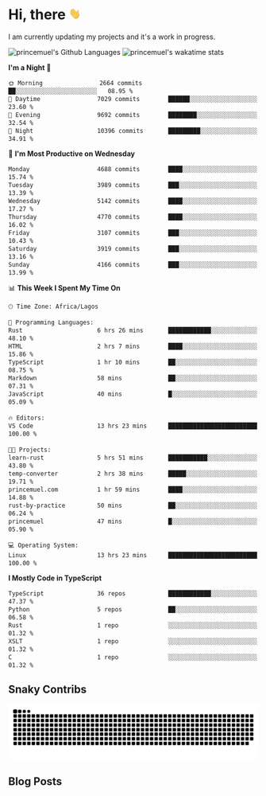 # Hi, there <img src='/assets/wave.gif' alt='Just saying hello' width='24' height='24' />

<!--
**princemuel/princemuel** is a ✨ _special_ ✨ repository because its `README.md` (this file) appears on your GitHub profile.

Here are some ideas to get you started:

- 🔭 I’m currently working on ...
- 🌱 I’m currently learning ...
- 👯 I’m looking to collaborate on ...
- 🤔 I’m looking for help with ...
- 💬 Ask me about ...
- 📫 How to reach me: ...
- 😄 Pronouns: ...
- ⚡ Fun fact: ...
-->

I am currently updating my projects and it's a work in progress.

![princemuel's Github Languages](https://github-readme-stats.vercel.app/api/top-langs/?username=princemuel&text_color=586069&layout=compact&hide_border=true&title_color=0366d6&count_private=true&include_all_commits=true&theme=tokyonight&show_icons=true)
![princemuel's wakatime stats](https://github-readme-stats.vercel.app/api/wakatime?username=princemuel&text_color=586069&layout=compact&hide_border=true&title_color=0366d6&count_private=true&include_all_commits=true&theme=tokyonight&show_icons=true)

<!--START_SECTION:waka-->
**I'm a Night 🦉** 

```text
🌞 Morning                2664 commits        ██░░░░░░░░░░░░░░░░░░░░░░░   08.95 % 
🌆 Daytime                7029 commits        ██████░░░░░░░░░░░░░░░░░░░   23.60 % 
🌃 Evening                9692 commits        ████████░░░░░░░░░░░░░░░░░   32.54 % 
🌙 Night                  10396 commits       █████████░░░░░░░░░░░░░░░░   34.91 % 
```
📅 **I'm Most Productive on Wednesday** 

```text
Monday                   4688 commits        ████░░░░░░░░░░░░░░░░░░░░░   15.74 % 
Tuesday                  3989 commits        ███░░░░░░░░░░░░░░░░░░░░░░   13.39 % 
Wednesday                5142 commits        ████░░░░░░░░░░░░░░░░░░░░░   17.27 % 
Thursday                 4770 commits        ████░░░░░░░░░░░░░░░░░░░░░   16.02 % 
Friday                   3107 commits        ███░░░░░░░░░░░░░░░░░░░░░░   10.43 % 
Saturday                 3919 commits        ███░░░░░░░░░░░░░░░░░░░░░░   13.16 % 
Sunday                   4166 commits        ███░░░░░░░░░░░░░░░░░░░░░░   13.99 % 
```


📊 **This Week I Spent My Time On** 

```text
🕑︎ Time Zone: Africa/Lagos

💬 Programming Languages: 
Rust                     6 hrs 26 mins       ████████████░░░░░░░░░░░░░   48.10 % 
HTML                     2 hrs 7 mins        ████░░░░░░░░░░░░░░░░░░░░░   15.86 % 
TypeScript               1 hr 10 mins        ██░░░░░░░░░░░░░░░░░░░░░░░   08.75 % 
Markdown                 58 mins             ██░░░░░░░░░░░░░░░░░░░░░░░   07.31 % 
JavaScript               40 mins             █░░░░░░░░░░░░░░░░░░░░░░░░   05.09 % 

🔥 Editors: 
VS Code                  13 hrs 23 mins      █████████████████████████   100.00 % 

🐱‍💻 Projects: 
learn-rust               5 hrs 51 mins       ███████████░░░░░░░░░░░░░░   43.80 % 
temp-converter           2 hrs 38 mins       █████░░░░░░░░░░░░░░░░░░░░   19.71 % 
princemuel.com           1 hr 59 mins        ████░░░░░░░░░░░░░░░░░░░░░   14.88 % 
rust-by-practice         50 mins             ██░░░░░░░░░░░░░░░░░░░░░░░   06.24 % 
princemuel               47 mins             █░░░░░░░░░░░░░░░░░░░░░░░░   05.90 % 

💻 Operating System: 
Linux                    13 hrs 23 mins      █████████████████████████   100.00 % 
```

**I Mostly Code in TypeScript** 

```text
TypeScript               36 repos            ████████████░░░░░░░░░░░░░   47.37 % 
Python                   5 repos             ██░░░░░░░░░░░░░░░░░░░░░░░   06.58 % 
Rust                     1 repo              ░░░░░░░░░░░░░░░░░░░░░░░░░   01.32 % 
XSLT                     1 repo              ░░░░░░░░░░░░░░░░░░░░░░░░░   01.32 % 
C                        1 repo              ░░░░░░░░░░░░░░░░░░░░░░░░░   01.32 % 
```




<!--END_SECTION:waka-->

## Snaky Contribs

<img src='/assets/github-snake-dark.svg' alt='Snaky Contributions' />

## Blog Posts

<!-- BLOG-POST-LIST:START -->
<!-- BLOG-POST-LIST:END -->
